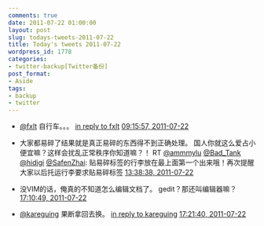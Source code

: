 ```yaml
---
comments: true
date: 2011-07-22 01:00:00
layout: post
slug: todays-tweets-2011-07-22
title: Today's tweets 2011-07-22
wordpress_id: 1778
categories:
- twitter-backup[Twitter备份]
post_format:
- Aside
tags:
- backup
- twitter
---
```





  * [@fxlt](http://twitter.com/fxlt) 自行车。。。 [in reply to fxlt](http://twitter.com/fxlt/statuses/94066820310511616) [09:15:57, 2011-07-22](http://twitter.com/gfrog/statuses/94214062388420609)





  * 大家都易碎了结果就是真正易碎的东西得不到正确处理。 国人你就这么爱占小便宜嘛？这样会扰乱正常秩序你知道嘛？！ RT [@ammmylu](http://twitter.com/ammmylu) [@Bad_Tank](http://twitter.com/Bad_Tank) [@hidigi](http://twitter.com/hidigi) [@SafenZhai](http://twitter.com/SafenZhai): 贴易碎标签的行李放在最上面第一个出来哦！再次提醒大家以后托运行李要求贴易碎标签 [13:38:38, 2011-07-22](http://twitter.com/gfrog/statuses/94280166943105025)





  * 没VIM的话，俺真的不知道怎么编辑文档了。 gedit？那还叫编辑器嘛？ [17:10:49, 2011-07-22](http://twitter.com/gfrog/statuses/94333566997102592)





  * [@kareguing](http://twitter.com/kareguing) 果断拿回去换。 [in reply to kareguing](http://twitter.com/kareguing/statuses/94332256675573760) [17:21:40, 2011-07-22](http://twitter.com/gfrog/statuses/94336298134933504)




